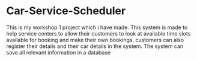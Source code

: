 # Car-Service-Scheduler

This is my workshop 1 project which i have made.
This system is made to help service centers to allow their customers to look at available time slots available for booking and make their own bookings, customers can also register their details and their car details in the system. The system can save all relevant information in a database
